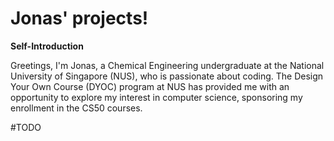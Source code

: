 # Jonas' projects!

**Self-Introduction**

Greetings, I'm Jonas, a Chemical Engineering undergraduate at the National University of Singapore (NUS), who is passionate about coding. The Design Your Own Course (DYOC) program at NUS has provided me with an opportunity to explore my interest in computer science, sponsoring my enrollment in the CS50 courses.

#TODO
